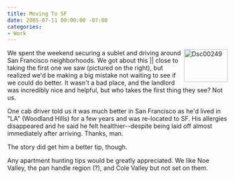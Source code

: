```yaml
---
title: Moving To SF
date: 2005-07-11 00:00:00 -07:00
categories:
- Work
---
```


<p>
<a href="http://torrez.typepad.com/.shared/image.html?/photos/uncategorized/dsc00249.JPG" onclick="window.open(this.href, '_blank', 'width=640,height=480,scrollbars=no,resizable=no,toolbar=no,directories=no,location=no,menubar=no,status=no,left=0,top=0'); return false"><img width="100" height="75" border="0" alt="Dsc00249" title="Dsc00249" src="http://notes.torrez.org/images/dsc00249.JPG" style="margin: 0px 0px 5px 5px; float: right;" /></a>We spent the weekend securing a sublet and driving around San Francisco neighborhoods. We got about this || close to taking the first one we saw (pictured on the right), but realized we'd be making a big mistake not waiting to see if we could do better. It wasn't a bad place, and the landlord was incredibly nice and helpful, but who takes the first thing they see? Not us.
</p>
<p>
One cab driver told us it was much better in San Francisco as he'd lived in &quot;LA&quot; (Woodland Hills) for a few years and was re-located to SF. His allergies disappeared and he said he felt healthier--despite being laid off almost immediately after arriving. Thanks, man.
</p>
<p>
The story did get him a better tip, though.
</p>
<p>
Any apartment hunting tips would be greatly appreciated. We like Noe Valley, the pan handle region (?), and Cole Valley but not set on them.
</p>
